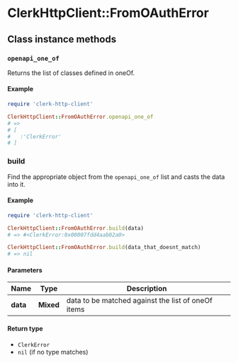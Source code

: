 # ClerkHttpClient::FromOAuthError

## Class instance methods

### `openapi_one_of`

Returns the list of classes defined in oneOf.

#### Example

```ruby
require 'clerk-http-client'

ClerkHttpClient::FromOAuthError.openapi_one_of
# =>
# [
#   :'ClerkError'
# ]
```

### build

Find the appropriate object from the `openapi_one_of` list and casts the data into it.

#### Example

```ruby
require 'clerk-http-client'

ClerkHttpClient::FromOAuthError.build(data)
# => #<ClerkError:0x00007fdd4aab02a0>

ClerkHttpClient::FromOAuthError.build(data_that_doesnt_match)
# => nil
```

#### Parameters

| Name | Type | Description |
| ---- | ---- | ----------- |
| **data** | **Mixed** | data to be matched against the list of oneOf items |

#### Return type

- `ClerkError`
- `nil` (if no type matches)

